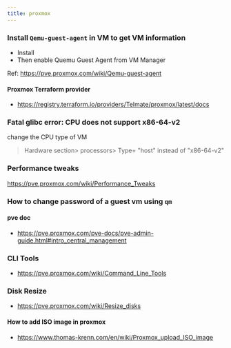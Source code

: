 ```yaml
---
title: proxmox
---
```


### Install `Qemu-guest-agent` in VM to get VM information

- Install 
- Then enable Quemu Guest Agent from VM Manager 

Ref: https://pve.proxmox.com/wiki/Qemu-guest-agent


#### Proxmox Terraform provider 

- https://registry.terraform.io/providers/Telmate/proxmox/latest/docs

### Fatal glibc error: CPU does not support x86-64-v2

change the CPU type of VM 
> Hardware section> processors> Type= "host" instead of "x86-64-v2"

### Performance tweaks

https://pve.proxmox.com/wiki/Performance_Tweaks


### How to change password of a guest vm using `qm`



#### pve doc

- https://pve.proxmox.com/pve-docs/pve-admin-guide.html#intro_central_management

### CLI Tools

- https://pve.proxmox.com/wiki/Command_Line_Tools


### Disk Resize 

- https://pve.proxmox.com/wiki/Resize_disks

#### How to add ISO image in proxmox

- https://www.thomas-krenn.com/en/wiki/Proxmox_upload_ISO_image